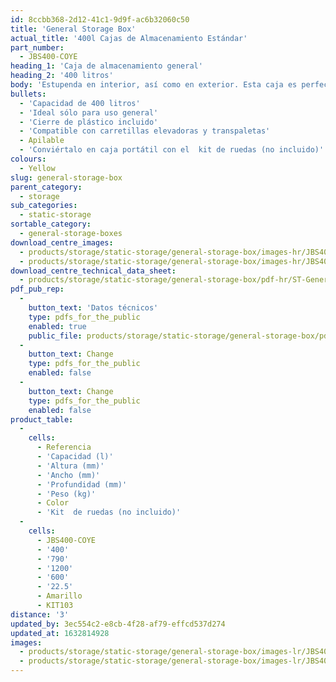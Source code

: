 ```yaml
---
id: 8ccbb368-2d12-41c1-9d9f-ac6b32060c50
title: 'General Storage Box'
actual_title: '400l Cajas de Almacenamiento Estándar'
part_number:
  - JBS400-COYE
heading_1: 'Caja de almacenamiento general'
heading_2: '400 litros'
body: 'Estupenda en interior, así como en exterior. Esta caja es perfecta para uso general, con una generosa capacidad  de 400 litros'
bullets:
  - 'Capacidad de 400 litros'
  - 'Ideal sólo para uso general'
  - 'Cierre de plástico incluido'
  - 'Compatible con carretillas elevadoras y transpaletas'
  - Apilable
  - 'Conviértalo en caja portátil con el  kit de ruedas (no incluido)'
colours:
  - Yellow
slug: general-storage-box
parent_category:
  - storage
sub_categories:
  - static-storage
sortable_category:
  - general-storage-boxes
download_centre_images:
  - products/storage/static-storage/general-storage-box/images-hr/JBS400-COYE_01.jpg
  - products/storage/static-storage/general-storage-box/images-hr/JBS400-COYE_02.jpg
download_centre_technical_data_sheet:
  - products/storage/static-storage/general-storage-box/pdf-hr/ST-General-Storage-Box-TD_EN.pdf
pdf_pub_rep:
  -
    button_text: 'Datos técnicos'
    type: pdfs_for_the_public
    enabled: true
    public_file: products/storage/static-storage/general-storage-box/pdf-lr/ST-General-Storage-Box-TD_ES.pdf
  -
    button_text: Change
    type: pdfs_for_the_public
    enabled: false
  -
    button_text: Change
    type: pdfs_for_the_public
    enabled: false
product_table:
  -
    cells:
      - Referencia
      - 'Capacidad (l)'
      - 'Altura (mm)'
      - 'Ancho (mm)'
      - 'Profundidad (mm)'
      - 'Peso (kg)'
      - Color
      - 'Kit  de ruedas (no incluido)'
  -
    cells:
      - JBS400-COYE
      - '400'
      - '790'
      - '1200'
      - '600'
      - '22.5'
      - Amarillo
      - KIT103
distance: '3'
updated_by: 3ec554c2-e8cb-4f28-af79-effcd537d274
updated_at: 1632814928
images:
  - products/storage/static-storage/general-storage-box/images-lr/JBS400-COYE_03.jpg
  - products/storage/static-storage/general-storage-box/images-lr/JBS400-COYE_04.jpg
---
```

